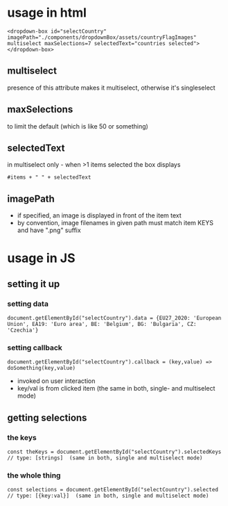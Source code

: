 # usage in html

    <dropdown-box id="selectCountry" imagePath="./components/dropdownBox/assets/countryFlagImages" multiselect maxSelections=7 selectedText="countries selected"></dropdown-box>

## multiselect

presence of this attribute makes it multiselect, otherwise it's singleselect

## maxSelections

to limit the default (which is like 50 or something)

## selectedText

in multiselect only - when >1 items selected the box displays

    #items + " " + selectedText

## imagePath

- if specified, an image is displayed in front of the item text
- by convention, image filenames in given path must match item KEYS and have ".png" suffix

# usage in JS

## setting it up

### setting data

    document.getElementById("selectCountry").data = {EU27_2020: 'European Union', EA19: 'Euro area', BE: 'Belgium', BG: 'Bulgaria', CZ: 'Czechia'}

### setting callback

    document.getElementById("selectCountry").callback = (key,value) => doSomething(key,value)

- invoked on user interaction
- key/val is from clicked item (the same in both, single- and multiselect mode)

## getting selections

### the keys

    const theKeys = document.getElementById("selectCountry").selectedKeys
    // type: [strings]  (same in both, single and multiselect mode)

### the whole thing 

    const selections = document.getElementById("selectCountry").selected
    // type: [{key:val}]  (same in both, single and multiselect mode)

